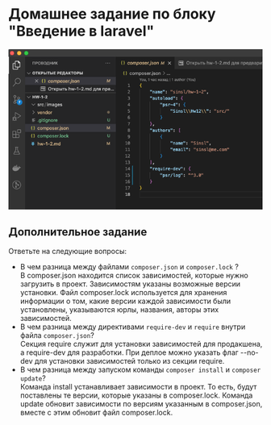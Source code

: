 # Домашнее задание по блоку "Введение в laravel"

![Скрин composer.json](/src/images/lrv-hw-12.png)


## Дополнительное задание

Ответьте на следующие вопросы:

- В чем разница между файлами `composer.json` и `composer.lock` ?\
  В composer.json находится список зависимостей, которые нужно загрузить в проект. Зависимостям указаны возможные версии установки. Файл composer.lock используется для хранения информации о том, какие версии каждой зависимости были установлены, указываются юрлы, названия, авторы этих зависимостей.
- В чем разница между директивами `require-dev` и `require` внутри файла `composer.json`?\
  Секция require служит для установки зависимостей для продакшена, а require-dev для разработки. При деплое можно указать флаг --no-dev для установки зависимостей только из секции require.
- В чем разница между запуском команды `composer install` и `composer update`?\
  Команда install устанавливает зависимости в проект. То есть, будут поставлены те версии, которые указаны в composer.lock. Команда update обновит зависимости по версиям указанным в composer.json, вместе с этим обновит файл composer.lock.
